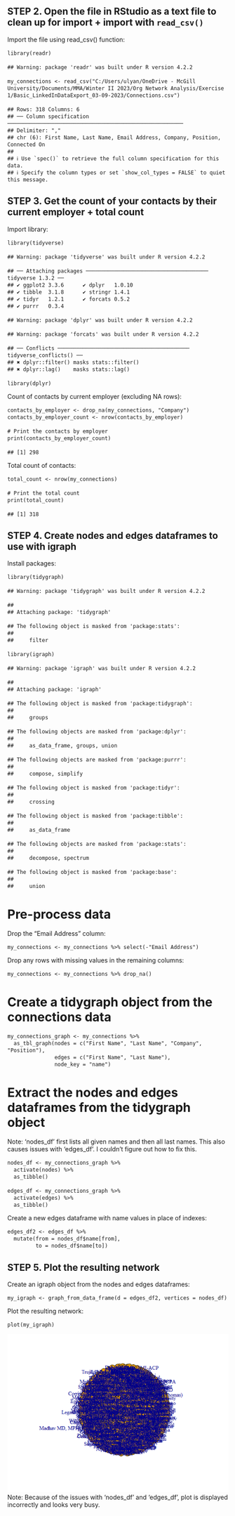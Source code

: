 ## STEP 2. Open the file in RStudio as a text file to clean up for import + import with `read_csv()`

Import the file using read\_csv() function:

    library(readr)

    ## Warning: package 'readr' was built under R version 4.2.2

    my_connections <- read_csv("C:/Users/ulyan/OneDrive - McGill University/Documents/MMA/Winter II 2023/Org Network Analysis/Exercise 1/Basic_LinkedInDataExport_03-09-2023/Connections.csv")

    ## Rows: 318 Columns: 6
    ## ── Column specification ────────────────────────────────────────────────────────
    ## Delimiter: ","
    ## chr (6): First Name, Last Name, Email Address, Company, Position, Connected On
    ## 
    ## ℹ Use `spec()` to retrieve the full column specification for this data.
    ## ℹ Specify the column types or set `show_col_types = FALSE` to quiet this message.

## STEP 3. Get the count of your contacts by their current employer + total count

Import library:

    library(tidyverse)

    ## Warning: package 'tidyverse' was built under R version 4.2.2

    ## ── Attaching packages ─────────────────────────────────────── tidyverse 1.3.2 ──
    ## ✔ ggplot2 3.3.6      ✔ dplyr   1.0.10
    ## ✔ tibble  3.1.8      ✔ stringr 1.4.1 
    ## ✔ tidyr   1.2.1      ✔ forcats 0.5.2 
    ## ✔ purrr   0.3.4

    ## Warning: package 'dplyr' was built under R version 4.2.2

    ## Warning: package 'forcats' was built under R version 4.2.2

    ## ── Conflicts ────────────────────────────────────────── tidyverse_conflicts() ──
    ## ✖ dplyr::filter() masks stats::filter()
    ## ✖ dplyr::lag()    masks stats::lag()

    library(dplyr)

Count of contacts by current employer (excluding NA rows):

    contacts_by_employer <- drop_na(my_connections, "Company")
    contacts_by_employer_count <- nrow(contacts_by_employer)

    # Print the contacts by employer
    print(contacts_by_employer_count)

    ## [1] 298

Total count of contacts:

    total_count <- nrow(my_connections)

    # Print the total count
    print(total_count)

    ## [1] 318

## STEP 4. Create nodes and edges dataframes to use with igraph

Install packages:

    library(tidygraph)

    ## Warning: package 'tidygraph' was built under R version 4.2.2

    ## 
    ## Attaching package: 'tidygraph'

    ## The following object is masked from 'package:stats':
    ## 
    ##     filter

    library(igraph)

    ## Warning: package 'igraph' was built under R version 4.2.2

    ## 
    ## Attaching package: 'igraph'

    ## The following object is masked from 'package:tidygraph':
    ## 
    ##     groups

    ## The following objects are masked from 'package:dplyr':
    ## 
    ##     as_data_frame, groups, union

    ## The following objects are masked from 'package:purrr':
    ## 
    ##     compose, simplify

    ## The following object is masked from 'package:tidyr':
    ## 
    ##     crossing

    ## The following object is masked from 'package:tibble':
    ## 
    ##     as_data_frame

    ## The following objects are masked from 'package:stats':
    ## 
    ##     decompose, spectrum

    ## The following object is masked from 'package:base':
    ## 
    ##     union

# Pre-process data

Drop the “Email Address” column:

    my_connections <- my_connections %>% select(-"Email Address")

Drop any rows with missing values in the remaining columns:

    my_connections <- my_connections %>% drop_na()

# Create a tidygraph object from the connections data

    my_connections_graph <- my_connections %>%
      as_tbl_graph(nodes = c("First Name", "Last Name", "Company", "Position"),
                   edges = c("First Name", "Last Name"),
                   node_key = "name")

# Extract the nodes and edges dataframes from the tidygraph object

Note: ‘nodes\_df’ first lists all given names and then all last names.
This also causes issues with ‘edges\_df’. I couldn’t figure out how to
fix this.

    nodes_df <- my_connections_graph %>%
      activate(nodes) %>%
      as_tibble()

    edges_df <- my_connections_graph %>%
      activate(edges) %>%
      as_tibble()

Create a new edges dataframe with name values in place of indexes:

    edges_df2 <- edges_df %>%
      mutate(from = nodes_df$name[from],
             to = nodes_df$name[to])

## STEP 5. Plot the resulting network

Create an igraph object from the nodes and edges dataframes:

    my_igraph <- graph_from_data_frame(d = edges_df2, vertices = nodes_df)

Plot the resulting network:

    plot(my_igraph)

![](Exercise_1_files/figure-markdown_strict/Step%205.2-1.png) Note:
Because of the issues with ‘nodes\_df’ and ‘edges\_df’, plot is
displayed incorrectly and looks very busy.
